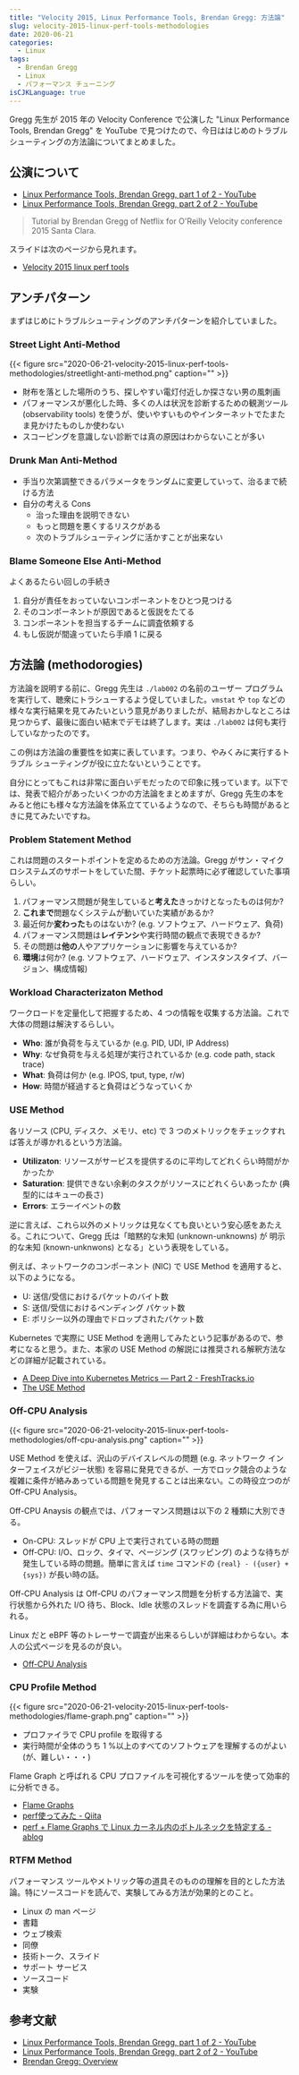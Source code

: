 ```yaml
---
title: "Velocity 2015, Linux Performance Tools, Brendan Gregg: 方法論"
slug: velocity-2015-linux-perf-tools-methodologies
date: 2020-06-21
categories:
  - Linux
tags:
  - Brendan Gregg
  - Linux
  - パフォーマンス チューニング
isCJKLanguage: true
---
```


Gregg 先生が 2015 年の Velocity Conference で公演した "Linux Performance Tools, Brendan Gregg" を YouTube で見つけたので、今日ははじめのトラブルシューティングの方法論についてまとめました。

## 公演について <!--more-->

- [Linux Performance Tools, Brendan Gregg, part 1 of 2 - YouTube](https://www.youtube.com/watch?v=FJW8nGV4jxY)
- [Linux Performance Tools, Brendan Gregg, part 2 of 2 - YouTube](https://www.youtube.com/watch?v=zrr2nUln9Kk)

> Tutorial by Brendan Gregg of Netflix for O'Reilly Velocity conference 2015 Santa Clara.

スライドは次のページから見れます。

- [Velocity 2015 linux perf tools](https://www.slideshare.net/brendangregg/velocity-2015-linux-perf-tools)

## アンチパターン

まずはじめにトラブルシューティングのアンチパターンを紹介していました。

### Street Light Anti-Method

{{< figure src="2020-06-21-velocity-2015-linux-perf-tools-methodologies/streetlight-anti-method.png" caption="" >}}

- 財布を落とした場所のうち、探しやすい電灯付近しか探さない男の風刺画
- パフォーマンスが悪化した時、多くの人は状況を診断するための観測ツール (observability tools) を使うが、使いやすいものやインターネットでたまたま見かけたものしか使わない
- スコーピングを意識しない診断では真の原因はわからないことが多い

### Drunk Man Anti-Method

- 手当り次第調整できるパラメータをランダムに変更していって、治るまで続ける方法
- 自分の考える Cons
  - 治った理由を説明できない
  - もっと問題を悪くするリスクがある
  - 次のトラブルシューティングに活かすことが出来ない

### Blame Someone Else Anti-Method

よくあるたらい回しの手続き

1. 自分が責任をおっていないコンポーネントをひとつ見つける
2. そのコンポーネントが原因であると仮説をたてる
3. コンポーネントを担当するチームに調査依頼する
4. もし仮説が間違っていたら手順 1 に戻る

## 方法論 (methodorogies)

方法論を説明する前に、Gregg 先生は `./lab002` の名前のユーザー プログラムを実行して、聴衆にトラシューするよう促していました。`vmstat` や `top` などの様々な実行結果を見てみたいという意見がありましたが、結局おかしなところは見つからず、最後に面白い結末でデモは終了します。実は `./lab002` は何も実行していなかったのです。

この例は方法論の重要性を如実に表しています。つまり、やみくみに実行するトラブル シューティングが役に立たないということです。

自分にとってもこれは非常に面白いデモだったので印象に残っています。以下では、発表で紹介があったいくつかの方法論をまとめますが、Gregg 先生の本をみると他にも様々な方法論を体系立てているようなので、そちらも時間があるときに見てみたいですね。

### Problem Statement Method

これは問題のスタートポイントを定めるための方法論。Gregg がサン・マイクロシステムズのサポートをしていた間、チケット起票時に必ず確認していた事項らしい。

1. パフォーマンス問題が発生していると**考えた**きっかけとなったものは何か?
2. **これまで**問題なくシステムが動いていた実績があるか?
3. 最近何か**変わった**ものはないか? (e.g. ソフトウェア、ハードウェア、負荷)
4. パフォーマンス問題は**レイテンシ**や実行時間の観点で表現できるか?
5. その問題は**他の**人やアプリケーションに影響を与えているか?
6. **環境**は何か? (e.g. ソフトウェア、ハードウェア、インスタンスタイプ、バージョン、構成情報)

### Workload Characterizaton Method

ワークロードを定量化して把握するため、4 つの情報を収集する方法論。これで大体の問題は解決するらしい。

- **Who**: 誰が負荷を与えているか (e.g. PID, UDI, IP Address)
- **Why**: なぜ負荷を与える処理が実行されているか (e.g. code path, stack trace)
- **What**: 負荷は何か (e.g. IPOS, tput, type, r/w)
- **How**: 時間が経過すると負荷はどうなっていくか

### USE Method

各リソース (CPU, ディスク、メモリ、etc) で 3 つのメトリックをチェックすれば答えが導かれるという方法論。

- **Utilizaton**: リソースがサービスを提供するのに平均してどれくらい時間がかかったか
- **Saturation**: 提供できない余剰のタスクがリソースにどれくらいあったか (典型的にはキューの長さ)
- **Errors**: エラーイベントの数

逆に言えば、これら以外のメトリックは見なくても良いという安心感をあたえる。これについて、Gregg 氏は「暗黙的な未知 (unknown-unknowns) が 明示的な未知 (known-unknwons) となる」という表現をしている。

例えば、ネットワークのコンポーネント (NIC) で USE Method を適用すると、以下のようになる。

- U: 送信/受信におけるパケットのバイト数
- S: 送信/受信におけるペンディング パケット数
- E: ポリシー以外の理由でドロップされたパケット数

Kubernetes で実際に USE Method を適用してみたという記事があるので、参考になると思う。また、本家の USE Method の解説には推奨される解釈方法などの詳細が記載されている。

- [A Deep Dive into Kubernetes Metrics — Part 2 - FreshTracks.io](https://blog.freshtracks.io/a-deep-dive-into-kubernetes-metrics-part-2-c869581e9f29)
- [The USE Method](http://www.brendangregg.com/usemethod.html)

### Off-CPU Analysis

{{< figure src="2020-06-21-velocity-2015-linux-perf-tools-methodologies/off-cpu-analysis.png" caption="" >}}

USE Method を使えば、沢山のデバイスレベルの問題 (e.g. ネットワーク インターフェイスがビジー状態) を容易に発見できるが、一方でロック競合のような複雑に条件が絡みあっている問題を発見することは出来ない。この時役立つのが Off-CPU Analysis。

Off-CPU Anaysis の観点では、パフォーマンス問題は以下の 2 種類に大別できる。

- On-CPU: スレッドが CPU 上で実行されている時の問題
- Off-CPU: I/O、ロック、タイマ、ページング (スワッピング) のような待ちが発生している時の問題。簡単に言えば `time` コマンドの `{real} - ({user} + {sys})` が長い時の話。

Off-CPU Analysis は Off-CPU のパフォーマンス問題を分析する方法論で、実行状態から外れた I/O 待ち、Block、Idle 状態のスレッドを調査する為に用いられる。

Linux だと eBPF 等のトレーサーで調査が出来るらしいが詳細はわからない。本人の公式ページを見るのが良い。

- [Off-CPU Analysis](http://www.brendangregg.com/offcpuanalysis.html)

### CPU Profile Method

{{< figure src="2020-06-21-velocity-2015-linux-perf-tools-methodologies/flame-graph.png" caption="" >}}

- プロファイラで CPU profile を取得する
- 実行時間が全体のうち 1 %以上のすべてのソフトウェアを理解するのがよい (が、難しい・・・)

Flame Graph と呼ばれる CPU プロファイルを可視化するツールを使って効率的に分析できる。

- [Flame Graphs](http://www.brendangregg.com/flamegraphs.html)
- [perf使ってみた - Qiita](https://qiita.com/saikoro-steak/items/bf066241eeef1141ef5f)
- [perf + Flame Graphs で Linux カーネル内のボトルネックを特定する - ablog](https://yohei-a.hatenablog.jp/entry/20150706/1436208007)


### RTFM Method

パフォーマンス ツールやメトリック等の道具そのものの理解を目的とした方法論。特にソースコードを読んで、実験してみる方法が効果的とのこと。

- Linux の man ページ
- 書籍
- ウェブ検索
- 同僚
- 技術トーク、スライド
- サポート サービス
- ソースコード
- 実験

## 参考文献

- [Linux Performance Tools, Brendan Gregg, part 1 of 2 - YouTube](https://www.youtube.com/watch?v=FJW8nGV4jxY)
- [Linux Performance Tools, Brendan Gregg, part 2 of 2 - YouTube](https://www.youtube.com/watch?v=zrr2nUln9Kk)
- [Brendan Gregg: Overview](http://www.brendangregg.com/overview.html)
